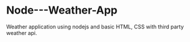 # Node---Weather-App
Weather application using nodejs and basic HTML, CSS with third party weather api.

